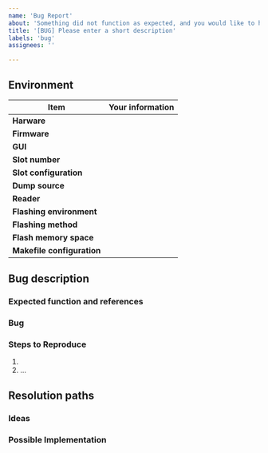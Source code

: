 ```yaml
---
name: 'Bug Report'
about: 'Something did not function as expected, and you would like to help fixing it.'
title: '[BUG] Please enter a short description'
labels: 'bug'
assignees: ''

---
```

<!-- Everything wrote in between such markers before and after this phrase are comments, will not be displayed, and are to be replaced or can be deleted. The rest is to let untouched, except where specified, or your report will be ugly. Use "Preview" tab just above to check how things will be displayed. -->
<!-- If you do not understand what is requested somewhere in here, please read Wiki pages and read other issues first. -->
## Environment
<!-- Write your information on the right column between the | | characters. Do not delete/modify any | character. If you need to use a | character in your writing, or code, put them between back-quotes, `like | this`. -->
|Item|Your information|
|---|---|
|**Harware**|<!-- Version of your hardware: RevE Rebooted, RevG, Other, I don't known. If you don't know, it's probably written on it under the Chameleon picture. As a reminder, this repositoty only supports RevE Rebooted for now -->
|**Firmware**|<!-- Write the full version name of your firmware. Use the "VERSION" command, or look at "Settings" tab in GUI. -->|
|**GUI**|<!-- Put a URL to file or repository source whre you found the GUI you are using to program or configure your ChameleonMini. If you do not use one and use commands only, type Terminal. Firmware in this repo is fully supported by rebootedGUI only. -->|
|**Slot number**|<!-- Put the slot number you are using when the bug appears, from 1 to 8. If it is not applicable, put N/A. -->|
|**Slot configuration**|<!-- Write the setting name of the slot you are using when the bug appears. The setting name might be one like "MF_CLASSIC_1K" or "MF_DETECTION", amongst the list found on wiki here: https://github.com/iceman1001/ChameleonMini-rebooted/wiki/Configurations. If it is not applicable, put N/A. -->|
|**Dump source**|<!-- If you are using a card dump on the slot when the bug appears, briefly describe where your dump come from (card source, how did you dump it). If it is not applicable, put N/A. -->|
|**Reader**|<!-- Briefly describe the reader or device to which you applied your ChameleonMini (brand, type, use case). If it is not applicable, put N/A. -->|
|**Flashing environment**|<!-- Briefly describe the environment from which you compile, flash and program your ChameleonMini (OS, version). If you use different ones from different activities, or could reproduce the bug on different environments, describe them all. If it is not applicable, put N/A. -->|
|**Flashing method**|<!-- How do you connect and flash your ChameleonMini to your computer to flash it. Please specify amongst: USB, AVRISPmkII, dfu-programmer, flash.bat, BOOT_LOADER_EXE.exe, other (describe). If it is not applicable, put N/A. -->|
|**Flash memory space**|<!-- How many flash memory space do you have in your device. Find this information with "SPI_FLASHINFO" command. -->|
|**Makefile configuration**|<!-- Tell which configuration/settings you tuned in Makefile. If it is not applicable or if you did not touch Makefile, put N/A. -->|

## Bug description
### Expected function and references
<!-- Please describe how things are supposed to work from your perspective. Do not hesitate to give URL or paths to this repository or Wiki pages to reference what you are trying to achieve. -->
### Bug
<!-- Please describe the bug you identified, i.e. in what ways it did not function as expected. -->
<!-- Give as much details as possible. Include commands, terminal output, and/or code lines where relevant, between back-quotes `like this` for a simple line, or between back-quotes paragraphs for multiple lines ``` LIKE THIS ```. -->
### Steps to Reproduce
<!-- Provide a link to a live example, images if relevant (GUI for instance), and/or an unambiguous set of actions to reproduce this bug. Include commands, terminal output, and/or code lines to reproduce, between back-quotes `like this` if relevant. -->
1.
2. ...

## Resolution paths
### Ideas
<!-- Describe any idea you have to fix the issue, if any. Put N/A if you do not have any. -->
### Possible Implementation
<!-- If you have any suggested implementation to fix the issue, including code, put it here between back-quotes paragraphs ``` LIKE THIS ```. Put N/A if you do not have any. -->

<!-- Thanks in advance for submitting a complete bug report -->

